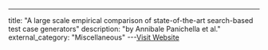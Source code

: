 ---
title: "A large scale empirical comparison of state-of-the-art search-based test case generators"
description: "by Annibale Panichella et al."
external_category: "Miscellaneous"
---[Visit Website](https://doi.org/10.1016/j.infsof.2018.08.009)

